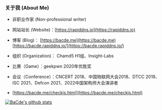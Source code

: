 ### 关于我 (About Me)
<p>

* 非职业作家 (Non-professional writer)

* 网站站长 (Website)：[https://rapiddns.io](https://rapiddns.io)

* 博客 (Blog)： [https://bacde.me](https://bacde.me) [https://bacde.rapiddns.io/](https://bacde.rapiddns.io/)

* 组织 (Organization)： Chamd5 H1组、Insight-Labs
  
* 比赛（Game）：geekpwn 2020年优胜奖
  
* 会议（Conference）：CNCERT 2018、中国物联网大会2018、DTCC 2019、ISC 2021、Defcon 2021、2022中国架构师大会演讲者

* [https://bacde.me/checkjs.html](https://bacde.me/checkjs.html)

</p>

[![BaCde's github stats](https://github-readme-stats.vercel.app/api?username=insightglacier)](https://github.com/anuraghazra/github-readme-stats)

<!--
**insightglacier/insightglacier** is a ✨ _special_ ✨ repository because its `README.md` (this file) appears on your GitHub profile.

Here are some ideas to get you started:

- 🔭 I’m currently working on ...
- 🌱 I’m currently learning ...
- 👯 I’m looking to collaborate on ...
- 🤔 I’m looking for help with ...
- 💬 Ask me about ...
- 📫 How to reach me: ...
- 😄 Pronouns: ...
- ⚡ Fun fact: ...
-->

